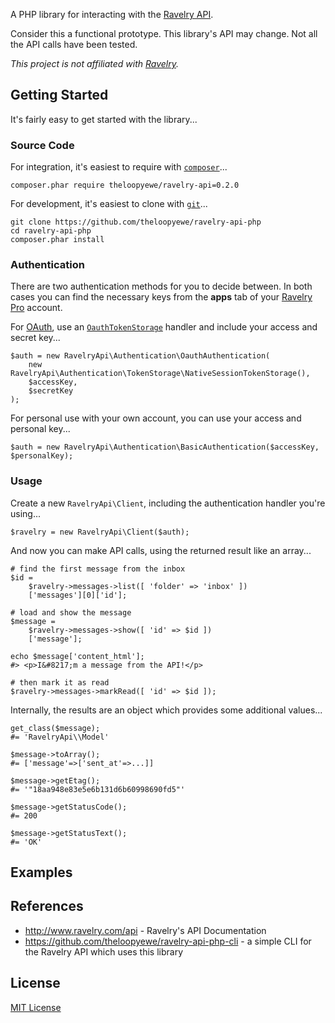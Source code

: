 A PHP library for interacting with the [Ravelry API](http://www.ravelry.com/api).

Consider this a functional prototype. This library's API may change. Not all the API calls have been tested.

*This project is not affiliated with [Ravelry](http://www.ravelry.com/).*


## Getting Started

It's fairly easy to get started with the library...


### Source Code

For integration, it's easiest to require with [`composer`](https://getcomposer.org/)...

    composer.phar require theloopyewe/ravelry-api=0.2.0

For development, it's easiest to clone with [`git`](http://git-scm.com/)...

    git clone https://github.com/theloopyewe/ravelry-api-php
    cd ravelry-api-php
    composer.phar install


### Authentication

There are two authentication methods for you to decide between. In both cases you can find the necessary keys from the
**apps** tab of your [Ravelry Pro](https://www.ravelry.com/pro) account.

For [OAuth](http://oauth.net/), use an [`OauthTokenStorage`](./src/RavelryApi/Authentication/OauthTokenStorage) handler
and include your access and secret key...

    $auth = new RavelryApi\Authentication\OauthAuthentication(
        new RavelryApi\Authentication\TokenStorage\NativeSessionTokenStorage(),
        $accessKey,
        $secretKey
    );

For personal use with your own account, you can use your access and personal key...

    $auth = new RavelryApi\Authentication\BasicAuthentication($accessKey, $personalKey);


### Usage

Create a new `RavelryApi\Client`, including the authentication handler you're using...

    $ravelry = new RavelryApi\Client($auth);

And now you can make API calls, using the returned result like an array...

    # find the first message from the inbox
    $id =
        $ravelry->messages->list([ 'folder' => 'inbox' ])
        ['messages'][0]['id'];

    # load and show the message
    $message =
        $ravelry->messages->show([ 'id' => $id ])
        ['message'];

    echo $message['content_html'];
    #> <p>I&#8217;m a message from the API!</p>

    # then mark it as read
    $ravelry->messages->markRead([ 'id' => $id ]);

Internally, the results are an object which provides some additional values...

    get_class($message);
    #= 'RavelryApi\\Model'

    $message->toArray();
    #= ['message'=>['sent_at'=>...]]

    $message->getEtag();
    #= '"18aa948e83e5e6b131d6b60998690fd5"'

    $message->getStatusCode();
    #= 200

    $message->getStatusText();
    #= 'OK'


## Examples




## References

 * http://www.ravelry.com/api - Ravelry's API Documentation
 * https://github.com/theloopyewe/ravelry-api-php-cli - a simple CLI for the Ravelry API which uses this library


## License

[MIT License](./LICENSE)
